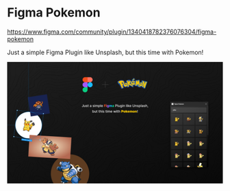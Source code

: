 # Figma Pokemon

https://www.figma.com/community/plugin/1340418782376076304/figma-pokemon

Just a simple Figma Plugin like Unsplash, but this time with Pokemon!

<img src="plugin-image.jpg">
